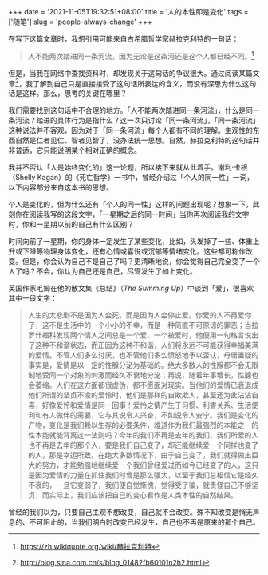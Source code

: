 +++
date = '2021-11-05T19:32:51+08:00'
title = '人的本性即是变化'
tags = ['随笔']
slug = 'people-always-change'
+++

在写下这篇文章时，我想引用可能来自古希腊哲学家赫拉克利特的一句话：

> 人不能两次踏进同一条河流，因为无论是这条河还是这个人都已经不同。[^1]

但是，当我在网络中查找资料时，却发现关于这句话的争议很大。通过阅读某篇文章[^2]，我了解到自己只是直接接受了这句话所表达的含义，而没有深思为什么这句话是这样。那么，思考的关键在哪里？

我们需要找到这句话中不合理的地方。「人不能两次踏进同一条河流」，什么是同一条河流？踏进的具体行为是指什么？这一次只讨论「同一条河流」，「同一条河流」这种说法并不客观，因为对于「同一条河流」每个人都有不同的理解。主观性的东西自然是仁者见仁、智者见智了，没办法统一思想。自然，赫拉克利特的这句话并非普适，它只能说明某个相对正确的概念。

我并不否认「人是始终变化的」这一论题，所以接下来就从此着手。谢利·卡根（Shelly Kagan）的《死亡哲学》一书中，曾经介绍过「个人的同一性」一词，以下内容部分来自这本书的思想。

个人是变化的，但为什么还有「个人的同一性」这样的问题出现呢？想象一下，此刻你在阅读我写的这段文字，「一星期之后的同一时间」当你再次阅读我的文字时，你和一星期以前的自己有什么区别？

时间向前了一星期，你的身体一定发生了某些变化，比如，头发掉了一些、体重上升或下降等物理身体变化，还有心情或喜悦或沉郁等情绪变化。这些都可称作改变。但是，你会认为自己不是自己了吗？更清晰地说，你会觉得自己完全变了一个人了吗？不会，你认为自己还是自己，尽管发生了如上变化。

英国作家毛姆在他的散文集《总结》（_The Summing Up_）中谈到「爱」，很喜欢其中一段文字：

> 人生的大悲剧不是因为人会死，而是因为人会停止爱。你爱的人不再爱你了，这不是生活中的一个小小的不幸，而是一种简直不可原谅的罪恶；当拉罗什福科发现两个情人之间总是一个爱、一个被爱时，他便用一句格言说出了这种不和谐状态，而正因为这种不和谐，人们将永远不可能获得幸福美满的爱情。不管人们多么讨厌，也不管他们多么愤怒地予以否认，毋庸置疑的事实是，爱情是以一定的性腺分泌为基础的。绝大多数人的性腺都不会无限制地受同一个对象的刺激而经久不衰地分泌；再说，随着年事增长，性腺也会萎缩。人们在这方面都很虚伪，都不愿面对现实。当他们的爱情已衰退成他们所谓的坚贞不渝的爱怜时，他们是那样的自欺欺人，甚至还为此沾沾自喜，好像爱怜和爱情是同一回事！爱怜之情产生于习惯、利害关系、生活便利和有人做伴的需要，它与其说令人兴奋，不如说令人安宁。我们是变化的产物，变化是我们赖以生存的必要条件，难道作为我们最强烈的本能之一的性本能就能背离这一法则吗？今年的我们不再是去年的我们，我们所爱的人也不再是去年的那个人，要是我们自己变了，却还能继续爱一个同样也变了的人，那是幸运所致。在绝大多数情况下，由于自己变了，我们就得做出巨大的努力，才能勉强地继续爱一个我们曾经爱过而如今已经变了的人，这只是因为爱情的力量在抓住我们时曾是那么强大，以至于我们总相信它是经久不衰的，一旦它变弱了，我们便自觉惭愧，觉得受了骗，就责怪自己不够坚贞，而实际上，我们应该把自己的变心看作是人类本性的自然结果。

曾经的我们以为，只要自己主观不想改变，自己就不会改变。殊不知改变是悄无声息的、不可阻止的，当我们明白时改变已经发生，自己也不再是原来的那个自己。

[^1]: https://zh.wikiquote.org/wiki/赫拉克利特
[^2]: http://blog.sina.com.cn/s/blog_01482fb60101n2h2.html

